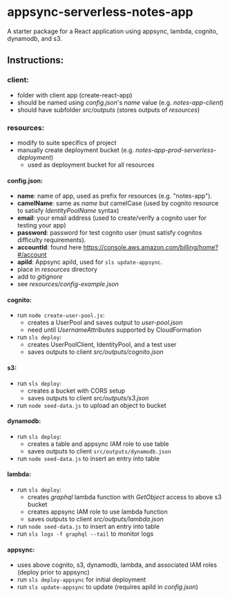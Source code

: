 # appsync-serverless-notes-app

A starter package for a React application using appsync, lambda, cognito, dynamodb, and s3.

## Instructions:


### client:

* folder with client app (create-react-app)
* should be named using *config.json*'s *name* value (e.g. *notes-app-client*)
* should have subfolder *src/outputs* (stores outputs of *resources*)

### resources:

* modify to suite specifics of project
* manually create deployment bucket (e.g. *notes-app-prod-serverless-deployment*)
  * used as deployment bucket for all resources


#### config.json:
* **name**: name of app, used as prefix for resources (e.g. "notes-app").
* **camelName**: same as *name* but camelCase (used by cognito resource to satisfy *IdentityPoolName* syntax)
* **email**: your email address (used to create/verify a cognito user for testing your app)
* **password**: password for test cognito user (must satisfy cognitos difficulty requirements).
* **accountId**: found here https://console.aws.amazon.com/billing/home?#/account
* **apiId**: Appsync apiId, used for `sls update-appsync`.
* place in *resources* directory
* add to *gitignore*
* see *resources/config-example.json*

#### cognito:
  * run `node create-user-pool.js`:
    * creates a UserPool and saves output to *user-pool.json*
    * need until *UsernameAttributes* supported by CloudFormation
  * run `sls deploy`: 
    * creates UserPoolClient, IdentityPool, and a test user
    * saves outputs to client *src/outputs/cognito.json*

#### s3:
  * run `sls deploy`:
    * creates a bucket with CORS setup
    * saves outputs to client *src/outputs/s3.json*
  * run `node seed-data.js` to upload an object to bucket

#### dynamodb:
  * run `sls deploy`:
    * creates a table and appsync IAM role to use table
    * saves outputs to client `src/outputs/dynamodb.json`
  * run `node seed-data.js` to insert an entry into table

#### lambda:
  * run `sls deploy`:
    * creates *graphql* lambda function with *GetObject* access to above s3 bucket
    * creates appsync IAM role to use lambda function
    * saves outputs to client *src/outputs/lambda.json*
  * run `node seed-data.js` to insert an entry into table
  * run `sls logs -f graphql --tail` to monitor logs

#### appsync:
  * uses above cognito, s3, dynamodb, lambda, and associated IAM roles (deploy prior to appsync)
  * run `sls deploy-appsync` for initial deployment
  * run `sls update-appsync` to update (requires apiId in *config.json*)

